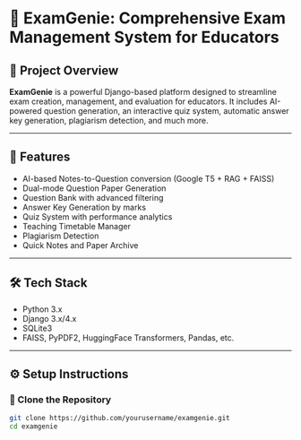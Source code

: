 # 🧠 ExamGenie: Comprehensive Exam Management System for Educators

## 📘 Project Overview

**ExamGenie** is a powerful Django-based platform designed to streamline exam creation, management, and evaluation for educators. It includes AI-powered question generation, an interactive quiz system, automatic answer key generation, plagiarism detection, and much more.

---

## 🚀 Features

- AI-based Notes-to-Question conversion (Google T5 + RAG + FAISS)
- Dual-mode Question Paper Generation
- Question Bank with advanced filtering
- Answer Key Generation by marks
- Quiz System with performance analytics
- Teaching Timetable Manager
- Plagiarism Detection
- Quick Notes and Paper Archive

---

## 🛠️ Tech Stack

- Python 3.x  
- Django 3.x/4.x  
- SQLite3  
- FAISS, PyPDF2, HuggingFace Transformers, Pandas, etc.

---

## ⚙️ Setup Instructions

### 📁 Clone the Repository

```bash
git clone https://github.com/yourusername/examgenie.git
cd examgenie
```
